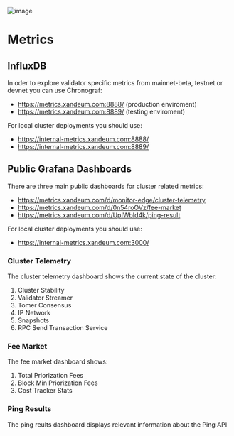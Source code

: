 ![image](https://user-images.githubusercontent.com/110216567/184346286-94e0b45f-19e9-4fc9-a1a3-2e50c6f12bf8.png)

# Metrics

## InfluxDB

In oder to explore validator specific metrics from mainnet-beta, testnet or devnet you can use Chronograf:

* https://metrics.xandeum.com:8888/ (production enviroment)
* https://metrics.xandeum.com:8889/ (testing enviroment)

For local cluster deployments you should use:

* https://internal-metrics.xandeum.com:8888/
* https://internal-metrics.xandeum.com:8889/

## Public Grafana Dashboards

There are three main public dashboards for cluster related metrics:

* https://metrics.xandeum.com/d/monitor-edge/cluster-telemetry
* https://metrics.xandeum.com/d/0n54roOVz/fee-market
* https://metrics.xandeum.com/d/UpIWbId4k/ping-result

For local cluster deployments you should use:

* https://internal-metrics.xandeum.com:3000/

### Cluster Telemetry

The cluster telemetry dashboard shows the current state of the cluster:

1. Cluster Stability
2. Validator Streamer
3. Tomer Consensus
4. IP Network
5. Snapshots
6. RPC Send Transaction Service

### Fee Market

The fee market dashboard shows:

1. Total Priorization Fees
2. Block Min Priorization Fees
3. Cost Tracker Stats

### Ping Results

The ping reults dashboard displays relevant information about the Ping API
